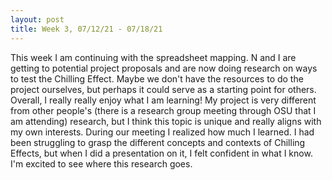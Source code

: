 ```yaml
---
layout: post
title: Week 3, 07/12/21 - 07/18/21
---
```


This week I am continuing with the spreadsheet mapping. N and I are getting to potential project proposals and are now doing research on ways to test the Chilling Effect. Maybe we don't have the resources to do the project ourselves, but perhaps it could serve as a starting point for others. Overall, I really really enjoy what I am learning! My project is very different from other people's (there is a research group meeting through OSU that I am attending) research, but I think this topic is unique and really aligns with my own interests. During our meeting I realized how much I learned. I had been struggling to grasp the different concepts and contexts of Chilling Effects, but when I did a presentation on it, I felt confident in what I know. I'm excited to see where this research goes.


